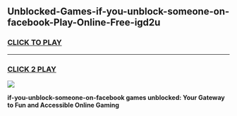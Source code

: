
## Unblocked-Games-if-you-unblock-someone-on-facebook-Play-Online-Free-igd2u
<h3>
<a href="https://premium76.site?title=if-you-unblock-someone-on-facebook&ref=26A">CLICK TO PLAY</a></h3>
<hr>

<h3>
<a href="https://premium76.site?title=if-you-unblock-someone-on-facebook&ref=26A">CLICK 2 PLAY</a>
  
</h3>

<a href="https://premium76.site?title=if-you-unblock-someone-on-facebook&ref=26A"><img src="https://clearcache.store/games.png"></a>


**if-you-unblock-someone-on-facebook games unblocked: Your Gateway to Fun and Accessible Online Gaming**

